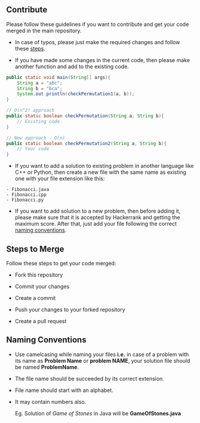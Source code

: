 ## Contribute

Please follow these guidelines if you want to contribute and get your code merged in the main repository.

* In case of typos, please just make the required changes and follow these [steps](#steps-to-merge).

* If you have made some changes in the current code, then please make another function and add to the existing code.

```java
public static void main(String[] args){
	String a = "abc";
	String b = "bca";
	System.out.println(checkPermutation1(a, b));
}

// O(n^2) approach
public static boolean checkPermutation(String a, String b){
	// Existing code
}

// New approach - O(n)
public static boolean checkPermutation2(String a, String b){
	// Your code
}
```

* If you want to add a solution to existing problem in another language like C++ or Python, then create a new file with the same name as existing one with your file extension like this:

``` 
- Fibonacci.java
- Fibonacci.cpp
- Fibonacci.py
```

* If you want to add solution to a new problem, then before adding it, please make sure that it is accepted by Hackerrank and getting the maximum score. After that, just add your file following the correct [naming conventions](#naming-conventions).


## Steps to Merge

Follow these steps to get your code merged:

* Fork this repository

* Commit your changes

* Create a commit

* Push your changes to your forked repository

* Create a pull request
 
 
## Naming Conventions
 
*  Use camelcasing while naming your files __i.e.__ in case of a problem with its name as **Problem Name** or **problem NAME**, your solution file should be named **ProblemName**.

* The file name should be succeeded by its correct extension.

* File name should start with an alphabet.

* It may contain numbers also.

	Eg. Solution of _Game of Stones_ in Java will be **GameOfStones.java**